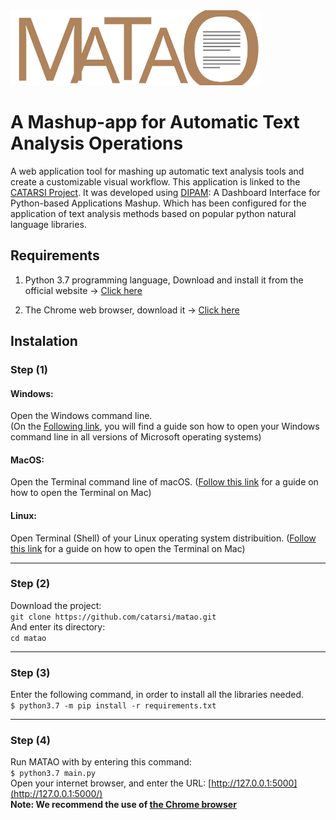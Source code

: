 <img src="doc/matao.svg" alt="drawing" width="400"/>

# A Mashup-app for Automatic Text Analysis Operations
A web application tool for mashing up automatic text analysis tools and create a customizable visual workflow. This application is linked to the [CATARSI Project](https://centri.unibo.it/dharc/en/research/projects-at-dh-arc#catarsi). It was developed using [DIPAM](https://github.com/ivanhb/dipam): A Dashboard Interface for Python-based Applications Mashup. Which has been configured for the application of text analysis methods based on popular python natural language libraries.


## Requirements
1. Python 3.7 programming language, Download and install it from the official website -> [Click here](https://www.python.org/downloads/)

2. The Chrome web browser, download it -> [Click here](https://www.google.com/intl/en/chrome/)


## Instalation
### Step (1)
#### Windows:
Open the Windows command line.   
(On the [Following link](https://www.computerhope.com/issues/chdos.htm), you will find a guide son how to open your Windows command line in all versions of Microsoft operating systems)
#### MacOS:
Open the Terminal command line of macOS. ([Follow this link](https://macpaw.com/how-to/use-terminal-on-mac) for a guide on how to open the Terminal on Mac)
#### Linux:
Open Terminal (Shell) of your Linux operating system distribuition.
([Follow this link](https://www.ionos.com/help/email-office/glossary-email-terms-explained/troubleshooting-mail-basicmail-business/access-the-command-prompt-or-terminal/) for a guide on how to open the Terminal on Mac)

---

### Step (2)
Download the project:  
```git clone https://github.com/catarsi/matao.git```   
And enter its directory:  
```cd matao```

---

### Step (3)
Enter the following command, in order to install all the libraries needed.  
```$ python3.7 -m pip install -r requirements.txt```

---

### Step (4)
Run MATAO with by entering this command:  
```$ python3.7 main.py```  
Open your internet browser, and enter the URL: [http://127.0.0.1:5000](http://127.0.0.1:5000/)   
**Note: We recommend the use of [the Chrome browser](https://www.google.com/intl/en/chrome/)**
